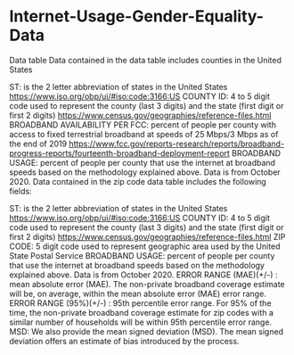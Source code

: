 # Internet-Usage-Gender-Equality-Data
Data table
Data contained in the data table includes counties in the United States

ST: is the 2 letter abbreviation of states in the United States https://www.iso.org/obp/ui/#iso:code:3166:US
COUNTY ID: 4 to 5 digit code used to represent the county (last 3 digits) and the state (first digit or first 2 digits) https://www.census.gov/geographies/reference-files.html
BROADBAND AVAILABILITY PER FCC: percent of people per county with access to fixed terrestrial broadband at speeds of 25 Mbps/3 Mbps as of the end of 2019 https://www.fcc.gov/reports-research/reports/broadband-progress-reports/fourteenth-broadband-deployment-report
BROADBAND USAGE: percent of people per county that use the internet at broadband speeds based on the methodology explained above. Data is from October 2020.
Data contained in the zip code data table includes the following fields:

ST: is the 2 letter abbreviation of states in the United States https://www.iso.org/obp/ui/#iso:code:3166:US
COUNTY ID: 4 to 5 digit code used to represent the county (last 3 digits) and the state (first digit or first 2 digits) https://www.census.gov/geographies/reference-files.html
ZIP CODE: 5 digit code used to represent geographic area used by the United State Postal Service
BROADBAND USAGE: percent of people per county that use the internet at broadband speeds based on the methodology explained above. Data is from October 2020.
ERROR RANGE (MAE)(+/-) : mean absolute error (MAE). The non-private broadband coverage estimate will be, on average, within the mean absolute error (MAE) error range.
ERROR RANGE (95%)(+/-) : 95th percentile error range. For 95% of the time, the non-private broadband coverage estimate for zip codes with a similar number of households will be within 95th percentile error range.
MSD: We also provide the mean signed deviation (MSD). The mean signed deviation offers an estimate of bias introduced by the process.
